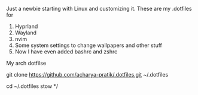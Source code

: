 Just a newbie starting with Linux and customizing it. 
These are my .dotfiles for
  1. Hyprland
  2. Wayland
  3. nvim
  4. Some system settings to change wallpapers and other stuff
  5. Now I have even added bashrc and zshrc

My arch dotfilse


git clone https://github.com/acharya-pratik/.dotfiles.git ~/.dotfiles



cd ~/.dotfiles
stow */
